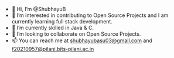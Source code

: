 - 👋 Hi, I’m @ShubhayuB
- 👀 I’m interested in contributing to Open Source Projects and I am currently learning full stack development.
- 🌱 I’m currently skilled in Java & C.
- 💞️ I’m looking to collaborate on Open Source Projects.
- 📫 You can reach me at shubhayubasu03@gmail.com and f20210957@pilani.bits-pilani.ac.in

<!---
ShubhayuB/ShubhayuB is a ✨ special ✨ repository because its `README.md` (this file) appears on your GitHub profile.
You can click the Preview link to take a look at your changes.
--->
